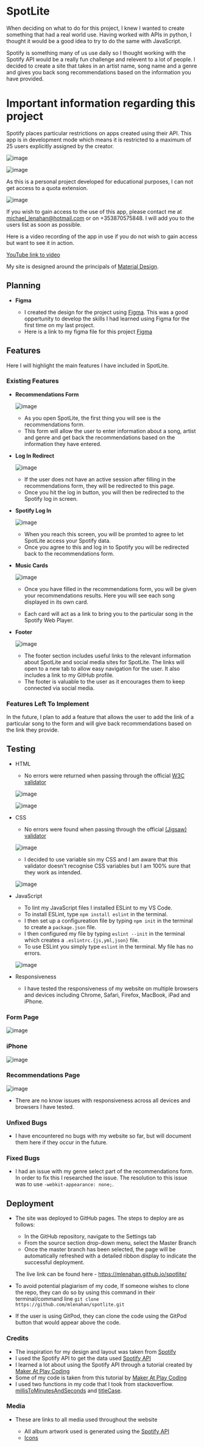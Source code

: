 # SpotLite

When deciding on what to do for this project, I knew I wanted to create something that had a real world use. Having worked with APIs in python, I thought it would be a good idea to try to do the same with JavaScript.

Spotify is something many of us use daily so I thought working with the Spotify API would be a really fun challenge and relevent to a lot of people. I decided to create a site that takes in an artist name, song name and a genre and gives you back song recommendations based on the information you have provided.

# Important information regarding this project

Spotify places particular restrictions on apps created using their API. This app is in development mode which means it is restricted to a maximum of 25 users explicitly assigned by the creator.

![image](readme-screenshots/dev-mode-spotify.png)

![image](readme-screenshots/dev-mode-explanation.png)

As this is a personal project developed for educational purposes, I can not get access to a quota extension.

![image](readme-screenshots/quota-grant.png)

If you wish to gain access to the use of this app, please contact me at michael_lenahan@hotmail.com or on +353870575848. I will add you to the users list as soon as possible.

Here is a video recording of the app in use if you do not wish to gain access but want to see it in action.

[YouTube link to video](https://www.youtube.com/watch?v=TGS48JcPmIc&ab_channel=MichaelLenahan)

My site is designed around the principals of [Material Design](https://material.io/design).

## Planning

- __Figma__

    - I created the design for the project using [Figma](https://www.figma.com/). This was a good oppertunity to develop the skills I had learned using Figma for the first time on my last project.
    - Here is a link to my figma file for this project [Figma](https://www.figma.com/file/hRjRB7sUTKK0itIYNlGBlH/SpotLite?node-id=0%3A1)

## Features

Here I will highlight the main features I have included in SpotLite.

### Existing Features

- __Recommendations Form__
    
    ![image](readme-screenshots/recommendationsform.png)

    - As you open SpotLite, the first thing you will see is the recommendations form.
    - This form will allow the user to enter information about a song, artist and genre and get back the recommendations based on the information they have entered. 

- __Log In Redirect__

    ![image](readme-screenshots/loginredirect.png)

    - If the user does not have an active session after filling in the recommendations form, they will be redirected to this page.
    - Once you hit the log in button, you will then be redirected to the Spotify log in screen.

- __Spotify Log In__
    
    ![image](readme-screenshots/spotifylogin.png)

    - When you reach this screen, you will be promted to agree to let SpotLite access your Spotify data. 
    - Once you agree to this and log in to Spotify you will be redirected back to the recommendations form.

- __Music Cards__
    
    ![image](readme-screenshots/musiccards.jpg)

    - Once you have filled in the recommendations form, you will be given your recommendations results. Here you will see each song displayed in its own card.

    - Each card will act as a link to bring you to the particular song in the Spotify Web Player.

- __Footer__
    
    ![image](readme-screenshots/footer.png)

    - The footer section includes useful links to the relevant information about SpotLite and social media sites for SpotLite. The links will open to a new tab to allow easy navigation for the user. It also includes a link to my GitHub profile.
    - The footer is valuable to the user as it encourages them to keep connected via social media.


### Features Left To Implement

In the future, I plan to add a feature that allows the user to add the link of a particular song to the form and will give back recommendations based on the link they provide.

## Testing

- HTML
  - No errors were returned when passing through the official [W3C validator](https://validator.w3.org/)
  
  ![image](readme-screenshots/index-validation-html.png)

  ![image](readme-screenshots/login-validation-html.png)

- CSS
  - No errors were found when passing through the official [(Jigsaw) validator](https://jigsaw.w3.org/css-validator/)
  
  ![image](readme-screenshots/css-validation.png)

  - I decided to use variable sin my CSS and I am aware that this validator doesn't recognise CSS variables but I am 100% sure that they work as intended.
  
  ![image](readme-screenshots/variable-warnings.png)

- JavaScript
    - To lint my JavaScript files I installed ESLint to my VS Code.
    - To install ESLint, type ```npm install eslint``` in the terminal.
    - I then set up a configureation file by typing ```npm init``` in the terminal to create a ```package.json``` file.
    - I then configured my file by typing ```eslint --init``` in the terminal which creates a ```.eslintrc.{js,yml,json}``` file.
    - To use ESLint you simply type ```eslint``` in the terminal. My file has no errors.

    ![image](readme-screenshots/eslint.png)

- Responsiveness
    - I have tested the responsiveness of my website on multiple browsers and devices including Chrome, Safari, Firefox, MacBook, iPad and iPhone.
    
### Form Page 
![image](readme-screenshots/index-am-i-responsive.png) 

### iPhone
![image](readme-screenshots/iphone.jpg)

### Recommendations Page
![image](readme-screenshots/about-am-i-responsive.png)

- There are no know issues with responsiveness across all devices and browsers I have tested.

### Unfixed Bugs

- I have encountered no bugs with my website so far, but will document them here if they occur in the future.

### Fixed Bugs

- I had an issue with my genre select part of the recommendations form. In order to fix this I researched the issue. The resolution to this issue was to use ```-webkit-appearance: none;```.

## Deployment

- The site was deployed to GitHub pages. The steps to deploy are as follows: 
  - In the GitHub repository, navigate to the Settings tab 
  - From the source section drop-down menu, select the Master Branch
  - Once the master branch has been selected, the page will be automatically refreshed with a detailed ribbon display to indicate the successful deployment.

  The live link can be found here - https://mlenahan.github.io/spotlite/

- To avoid potential plagiarism of my code, If someone wishes to clone the repo, they can do so by using this command in their terminal/command line ```git clone https://github.com/mlenahan/spotlite.git```
- If the user is using GitPod, they can clone the code using the GitPod button that would appear above the code.

### Credits

- The inspiration for my design and layout was taken from [Spotify](https://www.https://www.spotify.com/)
- I used the Spotify API to get the data used [Spotify API](https://www.https://www.developer.spotify.com/)
- I learned a lot about using the Spotify API through a tutorial created by [Maker At Play Coding](https://www.youtube.com/channel/UCUCydzw0QXIrNXi9NYUXgQA)
- Some of my code is taken from this tutorial by [Maker At Play Coding](https://www.youtube.com/watch?v=1vR3m0HupGI&ab_channel=MakerAtPlayCoding)
- I used two functions in my code that I took from stackoverflow. [millisToMinutesAndSeconds](https://stackoverflow.com/questions/21294302/converting-milliseconds-to-minutes-and-seconds-with-javascript) and [titleCase](https://stackoverflow.com/questions/196972/convert-string-to-title-case-with-javascript).

### Media

- These are links to all media used throughout the website

    - All album artwork used is generated using the [Spotify API](https://www.https://www.developer.spotify.com/)
    - [Icons](https://fontawesome.com/)
